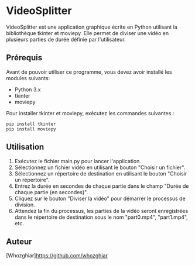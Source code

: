 # VideoSplitter

VideoSplitter est une application graphique écrite en Python utilisant la bibliothèque tkinter et moviepy. Elle permet de diviser une vidéo en plusieurs parties de durée définie par l'utilisateur.

## Prérequis


Avant de pouvoir utiliser ce programme, vous devez avoir installé les modules suivants:
* Python 3.x
* tkinter
* moviepy

Pour installer tkinter et moviepy, exécutez les commandes suivantes :

```
pip install tkinter
pip install moviepy
```

## Utilisation

1. Exécutez le fichier main.py pour lancer l'application.
2. Sélectionnez un fichier vidéo en utilisant le bouton "Choisir un fichier".
3. Sélectionnez un répertoire de destination en utilisant le bouton "Choisir un répertoire".
4. Entrez la durée en secondes de chaque partie dans le champ "Durée de chaque partie (en secondes)".
5. Cliquez sur le bouton "Diviser la vidéo" pour démarrer le processus de division.
6. Attendez la fin du processus, les parties de la vidéo seront enregistrées dans le répertoire de destination sous le nom "part0.mp4", "part1.mp4", etc.

## Auteur

[Whozghiar]https://github.com/whozghiar